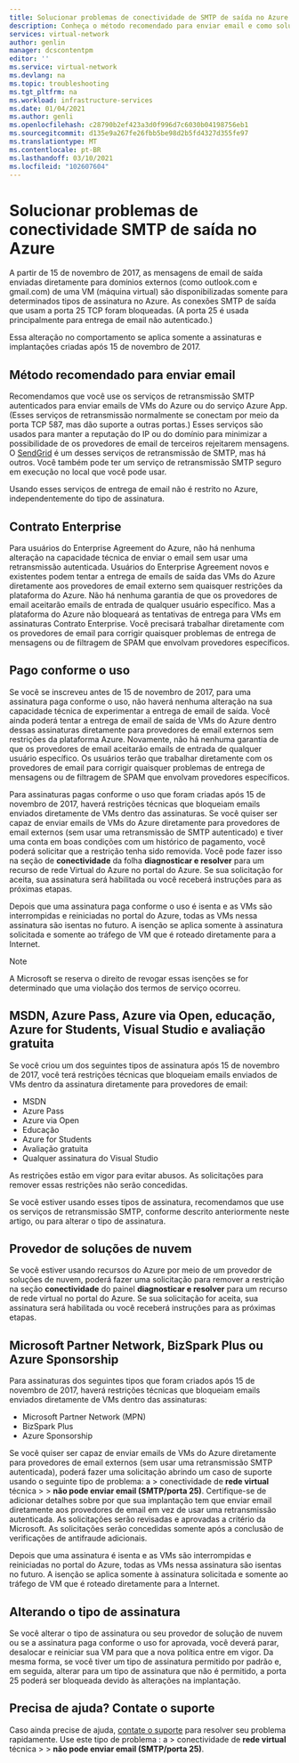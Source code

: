 ```yaml
---
title: Solucionar problemas de conectividade de SMTP de saída no Azure | Microsoft Docs
description: Conheça o método recomendado para enviar email e como solucionar problemas com a conectividade SMTP de saída no Azure.
services: virtual-network
author: genlin
manager: dcscontentpm
editor: ''
ms.service: virtual-network
ms.devlang: na
ms.topic: troubleshooting
ms.tgt_pltfrm: na
ms.workload: infrastructure-services
ms.date: 01/04/2021
ms.author: genli
ms.openlocfilehash: c28790b2ef423a3d0f996d7c6030b04198756eb1
ms.sourcegitcommit: d135e9a267fe26fbb5be98d2b5fd4327d355fe97
ms.translationtype: MT
ms.contentlocale: pt-BR
ms.lasthandoff: 03/10/2021
ms.locfileid: "102607604"
---
```

# <a name="troubleshoot-outbound-smtp-connectivity-problems-in-azure"></a>Solucionar problemas de conectividade SMTP de saída no Azure

A partir de 15 de novembro de 2017, as mensagens de email de saída enviadas diretamente para domínios externos (como outlook.com e gmail.com) de uma VM (máquina virtual) são disponibilizadas somente para determinados tipos de assinatura no Azure. As conexões SMTP de saída que usam a porta 25 TCP foram bloqueadas. (A porta 25 é usada principalmente para entrega de email não autenticado.)

Essa alteração no comportamento se aplica somente a assinaturas e implantações criadas após 15 de novembro de 2017.

## <a name="recommended-method-of-sending-email"></a>Método recomendado para enviar email

Recomendamos que você use os serviços de retransmissão SMTP autenticados para enviar emails de VMs do Azure ou do serviço Azure App. (Esses serviços de retransmissão normalmente se conectam por meio da porta TCP 587, mas dão suporte a outras portas.) Esses serviços são usados para manter a reputação do IP ou do domínio para minimizar a possibilidade de os provedores de email de terceiros rejeitarem mensagens. O [SendGrid](https://sendgrid.com/partners/azure/) é um desses serviços de retransmissão de SMTP, mas há outros. Você também pode ter um serviço de retransmissão SMTP seguro em execução no local que você pode usar.

Usando esses serviços de entrega de email não é restrito no Azure, independentemente do tipo de assinatura.

## <a name="enterprise-agreement"></a>Contrato Enterprise

Para usuários do Enterprise Agreement do Azure, não há nenhuma alteração na capacidade técnica de enviar o email sem usar uma retransmissão autenticada. Usuários do Enterprise Agreement novos e existentes podem tentar a entrega de emails de saída das VMs do Azure diretamente aos provedores de email externo sem quaisquer restrições da plataforma do Azure. Não há nenhuma garantia de que os provedores de email aceitarão emails de entrada de qualquer usuário específico. Mas a plataforma do Azure não bloqueará as tentativas de entrega para VMs em assinaturas Contrato Enterprise. Você precisará trabalhar diretamente com os provedores de email para corrigir quaisquer problemas de entrega de mensagens ou de filtragem de SPAM que envolvam provedores específicos.

## <a name="pay-as-you-go"></a>Pago conforme o uso

Se você se inscreveu antes de 15 de novembro de 2017, para uma assinatura paga conforme o uso, não haverá nenhuma alteração na sua capacidade técnica de experimentar a entrega de email de saída. Você ainda poderá tentar a entrega de email de saída de VMs do Azure dentro dessas assinaturas diretamente para provedores de email externos sem restrições da plataforma Azure. Novamente, não há nenhuma garantia de que os provedores de email aceitarão emails de entrada de qualquer usuário específico. Os usuários terão que trabalhar diretamente com os provedores de email para corrigir quaisquer problemas de entrega de mensagens ou de filtragem de SPAM que envolvam provedores específicos.

Para assinaturas pagas conforme o uso que foram criadas após 15 de novembro de 2017, haverá restrições técnicas que bloqueiam emails enviados diretamente de VMs dentro das assinaturas. Se você quiser ser capaz de enviar emails de VMs do Azure diretamente para provedores de email externos (sem usar uma retransmissão de SMTP autenticado) e tiver uma conta em boas condições com um histórico de pagamento, você poderá solicitar que a restrição tenha sido removida. Você pode fazer isso na seção de **conectividade** da folha **diagnosticar e resolver** para um recurso de rede Virtual do Azure no portal do Azure. Se sua solicitação for aceita, sua assinatura será habilitada ou você receberá instruções para as próximas etapas. 

Depois que uma assinatura paga conforme o uso é isenta e as VMs são interrompidas e reiniciadas no portal do Azure, todas as VMs nessa assinatura são isentas no futuro. A isenção se aplica somente à assinatura solicitada e somente ao tráfego de VM que é roteado diretamente para a Internet.

> [!NOTE]
> A Microsoft se reserva o direito de revogar essas isenções se for determinado que uma violação dos termos de serviço ocorreu.

## <a name="msdn-azure-pass-azure-in-open-education-azure-for-students-visual-studio-and-free-trial"></a>MSDN, Azure Pass, Azure via Open, educação, Azure for Students, Visual Studio e avaliação gratuita

Se você criou um dos seguintes tipos de assinatura após 15 de novembro de 2017, você terá restrições técnicas que bloqueiam emails enviados de VMs dentro da assinatura diretamente para provedores de email:
- MSDN
- Azure Pass
- Azure via Open
- Educação
- Azure for Students
- Avaliação gratuita
- Qualquer assinatura do Visual Studio  

As restrições estão em vigor para evitar abusos. As solicitações para remover essas restrições não serão concedidas.

Se você estiver usando esses tipos de assinatura, recomendamos que use os serviços de retransmissão SMTP, conforme descrito anteriormente neste artigo, ou para alterar o tipo de assinatura.

## <a name="cloud-solution-provider"></a>Provedor de soluções de nuvem

Se você estiver usando recursos do Azure por meio de um provedor de soluções de nuvem, poderá fazer uma solicitação para remover a restrição na seção **conectividade** do painel **diagnosticar e resolver** para um recurso de rede virtual no portal do Azure. Se sua solicitação for aceita, sua assinatura será habilitada ou você receberá instruções para as próximas etapas.

## <a name="microsoft-partner-network-bizspark-plus-or-azure-sponsorship"></a>Microsoft Partner Network, BizSpark Plus ou Azure Sponsorship

Para assinaturas dos seguintes tipos que foram criados após 15 de novembro de 2017, haverá restrições técnicas que bloqueiam emails enviados diretamente de VMs dentro das assinaturas:

- Microsoft Partner Network (MPN)
- BizSpark Plus
- Azure Sponsorship

Se você quiser ser capaz de enviar emails de VMs do Azure diretamente para provedores de email externos (sem usar uma retransmissão SMTP autenticada), poderá fazer uma solicitação abrindo um caso de suporte usando o seguinte tipo de problema: a  >  conectividade de **rede virtual** técnica  >    >  **não pode enviar email (SMTP/porta 25)**. Certifique-se de adicionar detalhes sobre por que sua implantação tem que enviar email diretamente aos provedores de email em vez de usar uma retransmissão autenticada. As solicitações serão revisadas e aprovadas a critério da Microsoft. As solicitações serão concedidas somente após a conclusão de verificações de antifraude adicionais. 

Depois que uma assinatura é isenta e as VMs são interrompidas e reiniciadas no portal do Azure, todas as VMs nessa assinatura são isentas no futuro. A isenção se aplica somente à assinatura solicitada e somente ao tráfego de VM que é roteado diretamente para a Internet.

## <a name="changing-subscription-type"></a>Alterando o tipo de assinatura

Se você alterar o tipo de assinatura ou seu provedor de solução de nuvem ou se a assinatura paga conforme o uso for aprovada, você deverá parar, desalocar e reiniciar sua VM para que a nova política entre em vigor. Da mesma forma, se você tiver um tipo de assinatura permitido por padrão e, em seguida, alterar para um tipo de assinatura que não é permitido, a porta 25 poderá ser bloqueada devido às alterações na implantação.

## <a name="need-help-contact-support"></a>Precisa de ajuda? Contate o suporte

Caso ainda precise de ajuda, [contate o suporte](https://portal.azure.com/?#blade/Microsoft_Azure_Support/HelpAndSupportBlade) para resolver seu problema rapidamente. Use este tipo de problema : a  >  conectividade de **rede virtual** técnica  >    >  **não pode enviar email (SMTP/porta 25)**.
